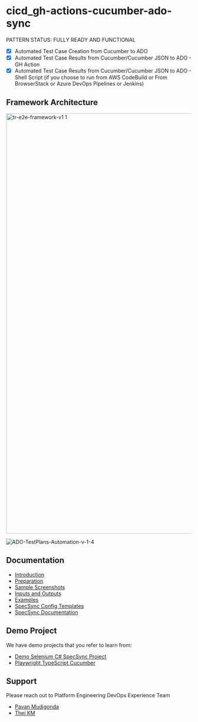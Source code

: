 # cicd_gh-actions-cucumber-ado-sync

PATTERN STATUS: FULLY READY AND FUNCTIONAL

- [x] Automated Test Case Creation from Cucumber to ADO
- [x] Automated Test Case Results from Cucumber/Cucumber JSON to ADO - GH Action
- [x] Automated Test Case Results from Cucumber/Cucumber JSON to ADO - Shell Script (if you choose to run from AWS CodeBuild or From BrowserStack or Azure DevOps Pipelines or Jenkins)

## Framework Architecture

<img width="1140" alt="tr-e2e-framework-v1 1" src="https://user-images.githubusercontent.com/86745613/211696307-1e90e627-1545-43a8-b742-ebc8ab036a9d.png">

![ADO-TestPlans-Automation-v-1-4](https://user-images.githubusercontent.com/86745613/211931173-d42025d7-8819-4266-825e-91215a8b98ca.jpeg)


## Documentation

- [Introduction](./docs/1-Introduction.md)
- [Preparation](./docs/2-Preparation.md)
- [Sample Screenshots](./docs/3-Action-Screenshots.md)
- [Inputs and Outputs](./docs/4-Inputs-Outputs.md)
- [Examples](./docs/5-Examples.md)
- [SpecSync Config Templates](./docs/specsync-templates)
- [SpecSync Documentation](https://specsolutions.gitbook.io/specsync/)

## Demo Project

We have demo projects that you refer to learn from:
* [Demo Selenium C# SpecSync Project](https://github.com/tr/tech_toc-selenium-dotnet-core)
* [Playwright TypeScript Cucumber](https://github.com/tr/tech_toc-cucumber-e2e)

## Support

Please reach out to Platform Engineering DevOps Experience Team

- [Pavan Mudigonda](mailto:nagapavankumar.mudigonda@tr.com)
- [Thej KM](mailto:thejaswini.madappa@tr.com)
